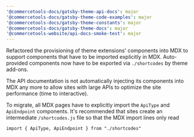 ```yaml
---
'@commercetools-docs/gatsby-theme-api-docs': major
'@commercetools-docs/gatsby-theme-code-examples': major
'@commercetools-docs/gatsby-theme-constants': major
'@commercetools-docs/gatsby-theme-docs': major
'@commercetools-website/api-docs-smoke-test': major
---
```


Refactored the provisioning of theme extensions' components into MDX to support components that have to be imported explicitly in MDX. Auto-provided components now have to be exported via `./shortcodes` by theme add-ons.

The API documentation is not automatically injecting its components into MDX any more to allow sites with large APIs to optimize the site performance (time to interactive).

To migrate, all MDX pages have to explicitly import the `ApiType` and `ApiEndpoint` components. It's recommended that sites create an intermediate `/shortcodes.js` file so that the MDX import lines only read

```
import { ApiType, ApiEndpoint } from "./shortcodes"
```
